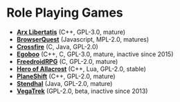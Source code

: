 # Role Playing Games

[comment]: # (start of autogenerated content, do not edit)
- **[Arx Libertatis](arx_libertatis.md)** (C++, GPL-3.0, mature)
- **[BrowserQuest](browserquest.md)** (Javascript, MPL-2.0, matures)
- **[Crossfire](crossfire.md)** (C, Java, GPL-2.0)
- **[Egoboo](egoboo.md)** (C++, C, GPL-3.0, mature, inactive since 2015)
- **[FreedroidRPG](freedroid.md)** (C, GPL-2.0, mature)
- **[Hero of Allacrost](allacrost.md)** (C++, Lua, GPL-2.0, stable)
- **[PlaneShift](planeshift.md)** (C++, GPL-2.0, mature)
- **[Stendhal](stendhal.md)** (Java, GPL-2.0, mature)
- **[VegaTrek](vegatrek.md)** (GPL-2.0, beta, inactive since 2013)

[comment]: # (end of autogenerated content)